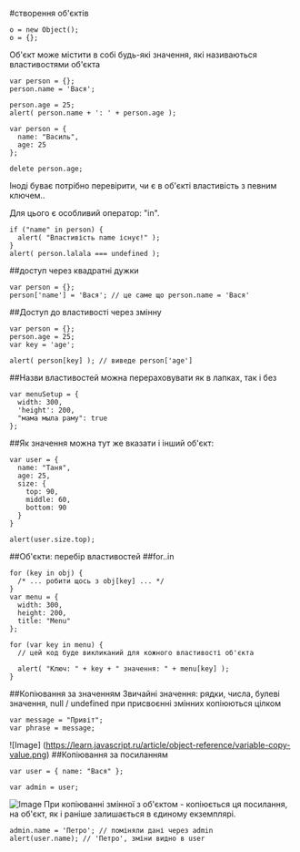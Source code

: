 #створення об'єктів
```
o = new Object();
o = {}; 
```
Об'єкт може містити в собі будь-які значення, які називаються властивостями об'єкта
```
var person = {};
person.name = 'Вася';

person.age = 25;
alert( person.name + ': ' + person.age );

var person = {
  name: "Василь",
  age: 25
};

```
```
delete person.age;
```
Іноді буває потрібно перевірити, чи є в об'єкті властивість з певним ключем..

Для цього є особливий оператор: "in".
```
if ("name" in person) {
  alert( "Властивість name існує!" );
}
alert( person.lalala === undefined );
```
##доступ через квадратні дужки
```
var person = {};
person['name'] = 'Вася'; // це саме що person.name = 'Вася'
```
##Доступ до властивості через змінну
```
var person = {};
person.age = 25;
var key = 'age';

alert( person[key] ); // виведе person['age']
```
##Назви властивостей можна перераховувати як в лапках, так і без
```
var menuSetup = {
  width: 300,
  'height': 200,
  "мама мыла раму": true
};
```
##Як значення можна тут же вказати і інший об'єкт:
```
var user = {
  name: "Таня",
  age: 25,
  size: {
    top: 90,
    middle: 60,
    bottom: 90
  }
}

alert(user.size.top);
```

##Об'єкти: перебір властивостей
##for..in
```
for (key in obj) {
  /* ... робити щось з obj[key] ... */
}
var menu = {
  width: 300,
  height: 200,
  title: "Menu"
};

for (var key in menu) {
  // цей код буде викликаний для кожного властивості об'єкта

  alert( "Ключ: " + key + " значення: " + menu[key] );
}
```
##Копіювання за значенням
Звичайні значення: рядки, числа, булеві значення, null / undefined при присвоєнні змінних копіюються цілком
```
var message = "Привіт";
var phrase = message;
```
![Image] (https://learn.javascript.ru/article/object-reference/variable-copy-value.png)
##Копіювання за посиланням
```
var user = { name: "Вася" }; 

var admin = user; 
```
![Image](https://learn.javascript.ru/article/object-reference/variable-copy-reference.png)
При копіюванні змінної з об'єктом - копіюється ця посилання, на об'єкт, як і раніше залишається в єдиному екземплярі.
```
admin.name = 'Петро'; // поміняли дані через admin
alert(user.name); // 'Петро', зміни видно в user
```
